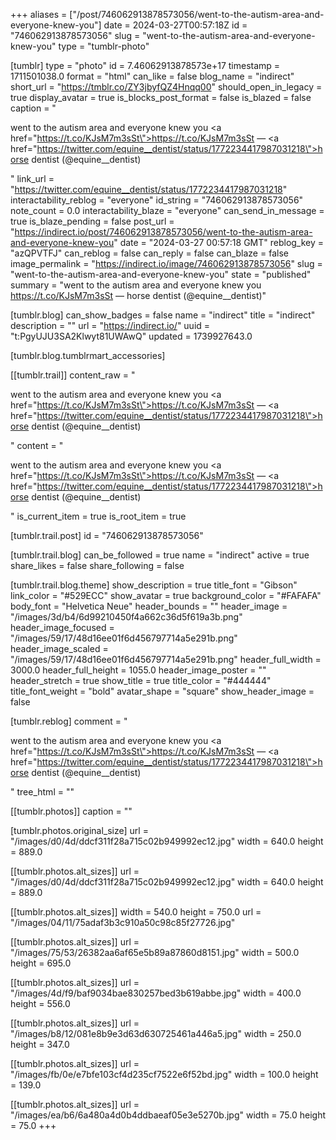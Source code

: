 +++
aliases = ["/post/746062913878573056/went-to-the-autism-area-and-everyone-knew-you"]
date = 2024-03-27T00:57:18Z
id = "746062913878573056"
slug = "went-to-the-autism-area-and-everyone-knew-you"
type = "tumblr-photo"

[tumblr]
type = "photo"
id = 7.46062913878573e+17
timestamp = 1711501038.0
format = "html"
can_like = false
blog_name = "indirect"
short_url = "https://tmblr.co/ZY3jbyfQZ4Hnqq00"
should_open_in_legacy = true
display_avatar = true
is_blocks_post_format = false
is_blazed = false
caption = "<p>went to the autism area and everyone knew you <a href=\"https://t.co/KJsM7m3sSt\">https://t.co/KJsM7m3sSt</a> — <a href=\"https://twitter.com/equine__dentist/status/1772234417987031218\">horse dentist (@equine__dentist)</a></p>"
link_url = "https://twitter.com/equine__dentist/status/1772234417987031218"
interactability_reblog = "everyone"
id_string = "746062913878573056"
note_count = 0.0
interactability_blaze = "everyone"
can_send_in_message = true
is_blaze_pending = false
post_url = "https://indirect.io/post/746062913878573056/went-to-the-autism-area-and-everyone-knew-you"
date = "2024-03-27 00:57:18 GMT"
reblog_key = "azQPVTFJ"
can_reblog = false
can_reply = false
can_blaze = false
image_permalink = "https://indirect.io/image/746062913878573056"
slug = "went-to-the-autism-area-and-everyone-knew-you"
state = "published"
summary = "went to the autism area and everyone knew you https://t.co/KJsM7m3sSt — horse dentist (@equine__dentist)"

[tumblr.blog]
can_show_badges = false
name = "indirect"
title = "indirect"
description = ""
url = "https://indirect.io/"
uuid = "t:PgyUJU3SA2Klwyt81UWAwQ"
updated = 1739927643.0

[tumblr.blog.tumblrmart_accessories]

[[tumblr.trail]]
content_raw = "<p>went to the autism area and everyone knew you <a href=\"https://t.co/KJsM7m3sSt\">https://t.co/KJsM7m3sSt</a> — <a href=\"https://twitter.com/equine__dentist/status/1772234417987031218\">horse dentist (@equine__dentist)</a></p>"
content = "<p>went to the autism area and everyone knew you <a href=\"https://t.co/KJsM7m3sSt\">https://t.co/KJsM7m3sSt</a> &mdash; <a href=\"https://twitter.com/equine__dentist/status/1772234417987031218\">horse dentist (@equine__dentist)</a></p>"
is_current_item = true
is_root_item = true

[tumblr.trail.post]
id = "746062913878573056"

[tumblr.trail.blog]
can_be_followed = true
name = "indirect"
active = true
share_likes = false
share_following = false

[tumblr.trail.blog.theme]
show_description = true
title_font = "Gibson"
link_color = "#529ECC"
show_avatar = true
background_color = "#FAFAFA"
body_font = "Helvetica Neue"
header_bounds = ""
header_image = "/images/3d/b4/6d99210450f4a662c36d5f619a3b.png"
header_image_focused = "/images/59/17/48d16ee01f6d456797714a5e291b.png"
header_image_scaled = "/images/59/17/48d16ee01f6d456797714a5e291b.png"
header_full_width = 3000.0
header_full_height = 1055.0
header_image_poster = ""
header_stretch = true
show_title = true
title_color = "#444444"
title_font_weight = "bold"
avatar_shape = "square"
show_header_image = false

[tumblr.reblog]
comment = "<p>went to the autism area and everyone knew you <a href=\"https://t.co/KJsM7m3sSt\">https://t.co/KJsM7m3sSt</a> — <a href=\"https://twitter.com/equine__dentist/status/1772234417987031218\">horse dentist (@equine__dentist)</a></p>"
tree_html = ""

[[tumblr.photos]]
caption = ""

[tumblr.photos.original_size]
url = "/images/d0/4d/ddcf311f28a715c02b949992ec12.jpg"
width = 640.0
height = 889.0

[[tumblr.photos.alt_sizes]]
url = "/images/d0/4d/ddcf311f28a715c02b949992ec12.jpg"
width = 640.0
height = 889.0

[[tumblr.photos.alt_sizes]]
width = 540.0
height = 750.0
url = "/images/04/11/75adaf3b3c910a50c98c85f27726.jpg"

[[tumblr.photos.alt_sizes]]
url = "/images/75/53/26382aa6af65e5b89a87860d8151.jpg"
width = 500.0
height = 695.0

[[tumblr.photos.alt_sizes]]
url = "/images/4d/f9/baf9034bae830257bed3b619abbe.jpg"
width = 400.0
height = 556.0

[[tumblr.photos.alt_sizes]]
url = "/images/b8/12/081e8b9e3d63d630725461a446a5.jpg"
width = 250.0
height = 347.0

[[tumblr.photos.alt_sizes]]
url = "/images/fb/0e/e7bfe103cf4d235cf7522e6f52bd.jpg"
width = 100.0
height = 139.0

[[tumblr.photos.alt_sizes]]
url = "/images/ea/b6/6a480a4d0b4ddbaeaf05e3e5270b.jpg"
width = 75.0
height = 75.0
+++

